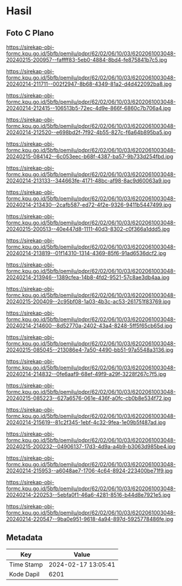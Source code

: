 # Hasil

## Foto C Plano

https://sirekap-obj-formc.kpu.go.id/5bfb/pemilu/pdpr/62/02/06/10/03/6202061003048-20240215-200957--faffff83-5eb0-4884-8bd4-fe875841b7c5.jpg

https://sirekap-obj-formc.kpu.go.id/5bfb/pemilu/pdpr/62/02/06/10/03/6202061003048-20240214-211711--002f2947-8b68-4349-81a2-d4d422092ba8.jpg

https://sirekap-obj-formc.kpu.go.id/5bfb/pemilu/pdpr/62/02/06/10/03/6202061003048-20240214-212415--106513b5-72ec-4d9e-866f-6860c7b706a4.jpg

https://sirekap-obj-formc.kpu.go.id/5bfb/pemilu/pdpr/62/02/06/10/03/6202061003048-20240214-212520--e698bd2f-7f92-4b55-827c-f6a64b895ba5.jpg

https://sirekap-obj-formc.kpu.go.id/5bfb/pemilu/pdpr/62/02/06/10/03/6202061003048-20240215-084142--6c053eec-b68f-4387-ba57-9b733d254fbd.jpg

https://sirekap-obj-formc.kpu.go.id/5bfb/pemilu/pdpr/62/02/06/10/03/6202061003048-20240214-213133--344663fe-4171-48bc-af98-8ac9d60063a9.jpg

https://sirekap-obj-formc.kpu.go.id/5bfb/pemilu/pdpr/62/02/06/10/03/6202061003048-20240214-213430--2cafb587-ed72-4f2e-9326-9411b5447499.jpg

https://sirekap-obj-formc.kpu.go.id/5bfb/pemilu/pdpr/62/02/06/10/03/6202061003048-20240215-200513--40e447d8-1111-40d3-8302-c0f366a1ddd5.jpg

https://sirekap-obj-formc.kpu.go.id/5bfb/pemilu/pdpr/62/02/06/10/03/6202061003048-20240214-213819--01f14310-1314-4369-85f6-91ad6536dcf2.jpg

https://sirekap-obj-formc.kpu.go.id/5bfb/pemilu/pdpr/62/02/06/10/03/6202061003048-20240214-213946--1389cfea-14b8-4fd2-9521-57c8ae3db4aa.jpg

https://sirekap-obj-formc.kpu.go.id/5bfb/pemilu/pdpr/62/02/06/10/03/6202061003048-20240215-200409--2c95bf08-1a03-4b3c-ac53-261751f83769.jpg

https://sirekap-obj-formc.kpu.go.id/5bfb/pemilu/pdpr/62/02/06/10/03/6202061003048-20240214-214600--8d52770a-2402-43a4-8248-5ff5f65cb65d.jpg

https://sirekap-obj-formc.kpu.go.id/5bfb/pemilu/pdpr/62/02/06/10/03/6202061003048-20240215-085045--213086e4-7a50-4490-bb51-97a5548a3136.jpg

https://sirekap-obj-formc.kpu.go.id/5bfb/pemilu/pdpr/62/02/06/10/03/6202061003048-20240214-214832--0fe6aaf9-68ef-49f9-a29f-3228f267c7f5.jpg

https://sirekap-obj-formc.kpu.go.id/5bfb/pemilu/pdpr/62/02/06/10/03/6202061003048-20240215-085223--627a6576-061e-436f-a0fc-cb0b8e534f72.jpg

https://sirekap-obj-formc.kpu.go.id/5bfb/pemilu/pdpr/62/02/06/10/03/6202061003048-20240214-215619--81c2f345-1ebf-4c32-9fea-1e09b5f487ad.jpg

https://sirekap-obj-formc.kpu.go.id/5bfb/pemilu/pdpr/62/02/06/10/03/6202061003048-20240215-200232--04906137-17d3-4d9a-a4b9-b3063d985be4.jpg

https://sirekap-obj-formc.kpu.go.id/5bfb/pemilu/pdpr/62/02/06/10/03/6202061003048-20240214-215953--a6048ae7-1706-4c64-8924-223400be71f9.jpg

https://sirekap-obj-formc.kpu.go.id/5bfb/pemilu/pdpr/62/02/06/10/03/6202061003048-20240214-220253--5ebfa0f1-46a6-4281-8516-b44d8e7921e5.jpg

https://sirekap-obj-formc.kpu.go.id/5bfb/pemilu/pdpr/62/02/06/10/03/6202061003048-20240214-220547--9ba0e951-9618-4a94-897d-5925778486fe.jpg


## Metadata

| Key        | Value               |
| ---------- | ------------------- |
| Time Stamp | 2024-02-17 13:05:41 |
| Kode Dapil | 6201                |



